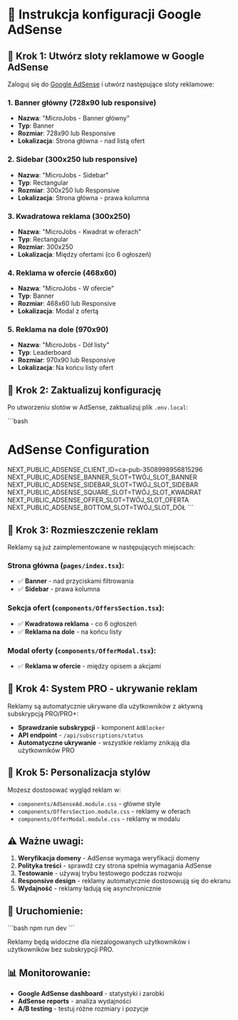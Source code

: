 # 🎯 Instrukcja konfiguracji Google AdSense

## 📝 Krok 1: Utwórz sloty reklamowe w Google AdSense

Zaloguj się do [Google AdSense](https://www.google.com/adsense/) i utwórz następujące sloty reklamowe:

### 1. Banner główny (728x90 lub responsive)
- **Nazwa**: "MicroJobs - Banner główny"
- **Typ**: Banner
- **Rozmiar**: 728x90 lub Responsive
- **Lokalizacja**: Strona główna - nad listą ofert

### 2. Sidebar (300x250 lub responsive)  
- **Nazwa**: "MicroJobs - Sidebar"
- **Typ**: Rectangular
- **Rozmiar**: 300x250 lub Responsive
- **Lokalizacja**: Strona główna - prawa kolumna

### 3. Kwadratowa reklama (300x250)
- **Nazwa**: "MicroJobs - Kwadrat w oferach"
- **Typ**: Rectangular  
- **Rozmiar**: 300x250
- **Lokalizacja**: Między ofertami (co 6 ogłoszeń)

### 4. Reklama w ofercie (468x60)
- **Nazwa**: "MicroJobs - W ofercie"
- **Typ**: Banner
- **Rozmiar**: 468x60 lub Responsive
- **Lokalizacja**: Modal z ofertą

### 5. Reklama na dole (970x90)
- **Nazwa**: "MicroJobs - Dół listy"
- **Typ**: Leaderboard
- **Rozmiar**: 970x90 lub Responsive
- **Lokalizacja**: Na końcu listy ofert

## 🔧 Krok 2: Zaktualizuj konfigurację

Po utworzeniu slotów w AdSense, zaktualizuj plik `.env.local`:

\`\`\`bash
# AdSense Configuration
NEXT_PUBLIC_ADSENSE_CLIENT_ID=ca-pub-3508998956815296
NEXT_PUBLIC_ADSENSE_BANNER_SLOT=TWÓJ_SLOT_BANNER
NEXT_PUBLIC_ADSENSE_SIDEBAR_SLOT=TWÓJ_SLOT_SIDEBAR
NEXT_PUBLIC_ADSENSE_SQUARE_SLOT=TWÓJ_SLOT_KWADRAT
NEXT_PUBLIC_ADSENSE_OFFER_SLOT=TWÓJ_SLOT_OFERTA
NEXT_PUBLIC_ADSENSE_BOTTOM_SLOT=TWÓJ_SLOT_DÓŁ
\`\`\`

## 📍 Krok 3: Rozmieszczenie reklam

Reklamy są już zaimplementowane w następujących miejscach:

### Strona główna (`pages/index.tsx`):
- ✅ **Banner** - nad przyciskami filtrowania
- ✅ **Sidebar** - prawa kolumna

### Sekcja ofert (`components/OffersSection.tsx`):
- ✅ **Kwadratowa reklama** - co 6 ogłoszeń
- ✅ **Reklama na dole** - na końcu listy

### Modal oferty (`components/OfferModal.tsx`):
- ✅ **Reklama w ofercie** - między opisem a akcjami

## 💎 Krok 4: System PRO - ukrywanie reklam

Reklamy są automatycznie ukrywane dla użytkowników z aktywną subskrypcją PRO/PRO+:

- **Sprawdzanie subskrypcji** - komponent `AdBlocker` 
- **API endpoint** - `/api/subscriptions/status`
- **Automatyczne ukrywanie** - wszystkie reklamy znikają dla użytkowników PRO

## 🎨 Krok 5: Personalizacja stylów

Możesz dostosować wygląd reklam w:
- `components/AdSenseAd.module.css` - główne style
- `components/OffersSection.module.css` - reklamy w oferach
- `components/OfferModal.module.css` - reklamy w modalu

## ⚠️ Ważne uwagi:

1. **Weryfikacja domeny** - AdSense wymaga weryfikacji domeny
2. **Polityka treści** - sprawdź czy strona spełnia wymagania AdSense
3. **Testowanie** - używaj trybu testowego podczas rozwoju
4. **Responsive design** - reklamy automatycznie dostosowują się do ekranu
5. **Wydajność** - reklamy ładują się asynchronicznie

## 🚀 Uruchomienie:

\`\`\`bash
npm run dev
\`\`\`

Reklamy będą widoczne dla niezalogowanych użytkowników i użytkowników bez subskrypcji PRO.

## 📊 Monitorowanie:

- **Google AdSense dashboard** - statystyki i zarobki
- **AdSense reports** - analiza wydajności
- **A/B testing** - testuj różne rozmiary i pozycje
